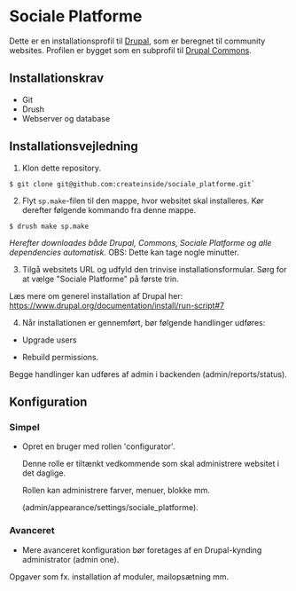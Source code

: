 # Sociale Platforme

Dette er en installationsprofil til [Drupal](https://www.drupal.org/), som er beregnet til community websites. Profilen er bygget som en subprofil til [Drupal Commons](https://www.drupal.org/project/commons).

## Installationskrav

- Git
- Drush
- Webserver og database

## Installationsvejledning

1. Klon dette repository.
```
$ git clone git@github.com:createinside/sociale_platforme.git`
```
2. Flyt ``sp.make``-filen til den mappe, hvor websitet skal installeres. Kør derefter følgende kommando fra denne mappe.
```
$ drush make sp.make
```
*Herefter downloades både Drupal, Commons, Sociale Platforme og alle dependencies automatisk.* OBS: Dette kan tage nogle minutter.

3. Tilgå websitets URL og udfyld den trinvise installationsformular. Sørg for at vælge "Sociale Platforme" på første trin.

  Læs mere om generel installation af Drupal her: https://www.drupal.org/documentation/install/run-script#7

4. Når installationen er gennemført, bør følgende handlinger udføres:

  * Upgrade users

  * Rebuild permissions.      

  Begge handlinger kan udføres af admin i backenden (admin/reports/status).  

## Konfiguration

### Simpel
- Opret en bruger med rollen 'configurator'.

  Denne rolle er tiltænkt vedkommende som skal administrere websitet i det daglige.

  Rollen kan administrere farver, menuer, blokke mm.

  (admin/appearance/settings/sociale_platforme).

### Avanceret
  - Mere avanceret konfiguration bør foretages af en Drupal-kynding administrator (admin one).

  Opgaver som fx. installation af moduler, mailopsætning mm.
